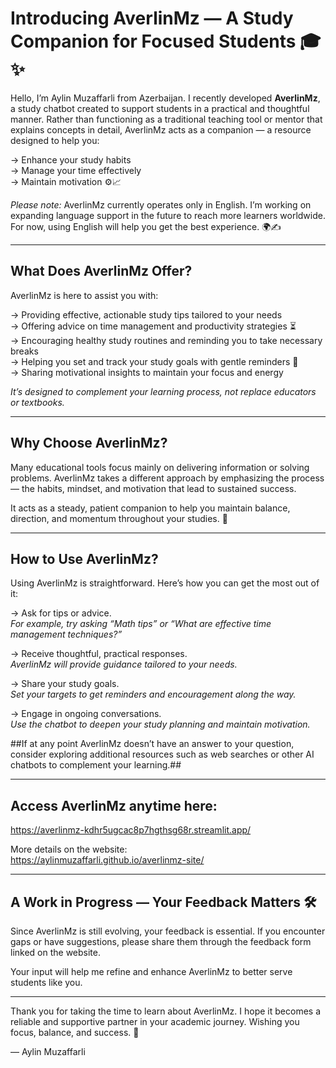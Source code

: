 # Introducing AverlinMz — A Study Companion for Focused Students 🎓✨

Hello, I’m Aylin Muzaffarli from Azerbaijan. I recently developed **AverlinMz**, a study chatbot created to support students in a practical and thoughtful manner. Rather than functioning as a traditional teaching tool or mentor that explains concepts in detail, AverlinMz acts as a companion — a resource designed to help you:

-> Enhance your study habits  
-> Manage your time effectively  
-> Maintain motivation ⚙️📈

*Please note:* AverlinMz currently operates only in English. I’m working on expanding language support in the future to reach more learners worldwide. For now, using English will help you get the best experience. 🌍✍️

---

## What Does AverlinMz Offer?

AverlinMz is here to assist you with:  

-> Providing effective, actionable study tips tailored to your needs  
-> Offering advice on time management and productivity strategies ⏳  
-> Encouraging healthy study routines and reminding you to take necessary breaks  
-> Helping you set and track your study goals with gentle reminders 🎯  
-> Sharing motivational insights to maintain your focus and energy  

*It’s designed to complement your learning process, not replace educators or textbooks.*

---

## Why Choose AverlinMz?

Many educational tools focus mainly on delivering information or solving problems. AverlinMz takes a different approach by emphasizing the process — the habits, mindset, and motivation that lead to sustained success.

It acts as a steady, patient companion to help you maintain balance, direction, and momentum throughout your studies. 🧠

---

## How to Use AverlinMz?

Using AverlinMz is straightforward. Here’s how you can get the most out of it:

-> Ask for tips or advice.  
_For example, try asking “Math tips” or “What are effective time management techniques?”_  

-> Receive thoughtful, practical responses.  
_AverlinMz will provide guidance tailored to your needs._  

-> Share your study goals.  
_Set your targets to get reminders and encouragement along the way._  

-> Engage in ongoing conversations.  
_Use the chatbot to deepen your study planning and maintain motivation._  

##If at any point AverlinMz doesn’t have an answer to your question, consider exploring additional resources such as web searches or other AI chatbots to complement your learning.##

---

## Access AverlinMz anytime here:

https://averlinmz-kdhr5ugcac8p7hgthsg68r.streamlit.app/

More details on the website:  
https://aylinmuzaffarli.github.io/averlinmz-site/

---

## A Work in Progress — Your Feedback Matters 🛠️

Since AverlinMz is still evolving, your feedback is essential. If you encounter gaps or have suggestions, please share them through the feedback form linked on the website.

Your input will help me refine and enhance AverlinMz to better serve students like you.

---

Thank you for taking the time to learn about AverlinMz. I hope it becomes a reliable and supportive partner in your academic journey. Wishing you focus, balance, and success. 🚀

— Aylin Muzaffarli
